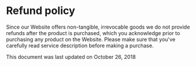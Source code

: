 # Refund policy

Since our Website offers non-tangible, irrevocable goods we do not provide refunds after the product is purchased, which you acknowledge prior to purchasing any product on the Website. Please make sure that you've carefully read service description before making a purchase.


This document was last updated on October 26, 2018
